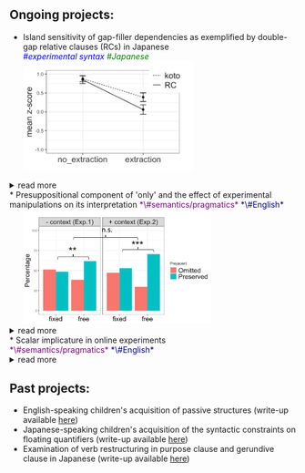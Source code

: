 ## Ongoing projects:

*	Island sensitivity of gap-filler dependencies as exemplified by double-gap relative clauses (RCs) in Japanese \
<span style="color:blue">*\#experimental syntax*</span>&nbsp;<span style="color:green">*\#Japanese*</span>
&nbsp;&nbsp;&nbsp;&nbsp;&nbsp;&nbsp;<img src="double_gap_exp1.png" alt="double_gap_exp1" width="300"/>
<details>
  <summary>read more</summary>
    - I ran a couple of factorial-design acceptability experiments in order to examine whether the dependency where a gap precedes its filler would exhibit the same degree of island effects as filler-gap dependencies, focusing on the case in Japanese where relativization seems to have taken place out of another RC.
    - Presentation slides for a talk on this project can be accessed [here](CAMP_Takahashi.pdf) \
</details>
*	Presuppositional component of 'only' and the effect of experimental manipulations on its interpretation
<span style="color:purple">*\#semantics/pragmatics*</span>&nbsp;<span style="color:navy">*\#English*</span>
&nbsp;&nbsp;&nbsp;&nbsp;&nbsp;&nbsp;<img src="only_presupposition.png" alt="only_presupposition" width="330"/>
<details>
  <summary>read more</summary>
    - I conducted a series of experiments to find out what is presupposed by the focus marker 'only'; is it the prejacent of the sentence (e.g., "John ate only bananas" presupposes that "John ate (at least) bananas"), or something else? My focus is on whether a certain experimental paradigm, namely the one that proffers alternative propositions in the form of response options, can change the presuppositional component of 'only'.
    - Presentation slides for a talk on this project can be accessed [here](AMLaP_Takahashi.pdf) \
</details>
*   Scalar implicature in online experiments
<span style="color:purple">*\#semantics/pragmatics*</span>&nbsp;<span style="color:navy">*\#English*</span>
<details>
  <summary>read more</summary>
    - I am also conducting some experiments to discover the effects of modality, as well as the presence of an in-person experimenter, on the way participants engage in pragmatic reasoning, with a focus on the well-known "some-but-not-all" implicature.
</details>

## Past projects:
*	English-speaking children's acquisition of passive structures (write-up available [here](http://www.lingref.com/bucld/42/BUCLD42-16.pdf))
*	Japanese-speaking children's acquisition of the syntactic constraints on floating quantifiers (write-up available [here](https://scholarspace.manoa.hawaii.edu/bitstream/10125/58832/RN55-LLL2017.pdf))
*	Examination of verb restructuring in purpose clause and gerundive clause in Japanese (write-up available [here](http://www.waseda.jp/assoc-JATLaC/Journals/Resources/01.Takahashi.pdf))
